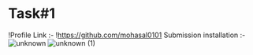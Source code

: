 # Task#1
!Profile Link :-
!https://github.com/mohasal0101
Submission installation :- 
![unknown](https://user-images.githubusercontent.com/108029724/175813732-8db53d63-a25b-496b-84ce-c10d2d44a10f.png)
![unknown (1)](https://user-images.githubusercontent.com/108029724/175813998-af90528e-3eb1-495e-92c4-a105617dd677.png)


